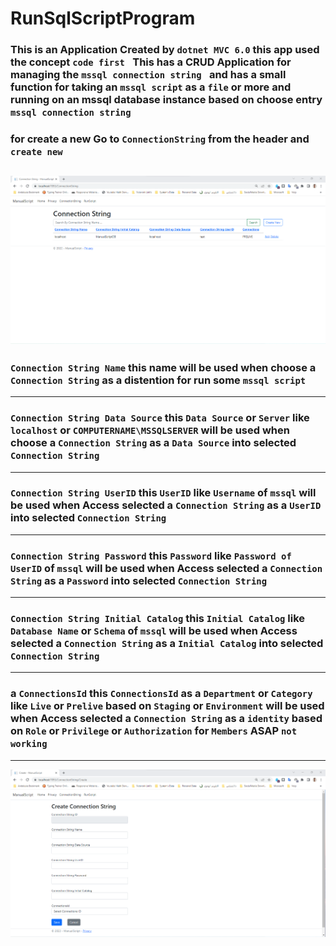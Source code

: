 # RunSqlScriptProgram
### This is an Application Created by `dotnet MVC 6.0` this app used the concept `code first `  This has a CRUD Application for managing the `mssql connection string `  and has a small function for taking an `mssql script` as a `file` or more and running on an mssql database instance  based on choose entry `mssql connection string `

### for create a new  Go to `ConnectionString` from the header and  `create new` 

![Screenshot%202022-11-20%20220045.png](/attachment/Screenshot%202022-11-20%20220045.png)
---
### `Connection String Name` this name will be used when choose a `Connection String` as a distention for run some `mssql script`
---
### `Connection String Data Source` this `Data Source` or `Server` like `localhost` or `COMPUTERNAME\MSSQLSERVER` will be used when choose a `Connection String` as a `Data Source` into selected `Connection String`
---
### `Connection String UserID` this `UserID`  like `Username` of `mssql` will be used when Access selected a `Connection String` as a `UserID` into selected `Connection String`
---
### `Connection String Password` this `Password`  like `Password of UserID` of `mssql` will be used when Access selected a `Connection String` as a `Password` into selected `Connection String`
---
### `Connection String Initial Catalog` this `Initial Catalog`  like `Database Name` or `Schema` of `mssql` will be used when Access selected a `Connection String` as a `Initial Catalog` into selected `Connection String`
---
### a `ConnectionsId` this `ConnectionsId` as a `Department` or `Category` like `Live` or `Prelive` based on `Staging` or `Environment` will be used when Access selected a `Connection String` as a `identity` based on `Role` or `Privilege` or `Authorization` for `Members` ASAP `not working`
---
![Screenshot%202022-11-20%20220124.png](/attachment/Screenshot%202022-11-20%20220124.png)

